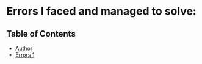 # Errors I faced and managed to solve:

## Table of Contents
- [Author](#author)
- [Errors 1](#errors)
